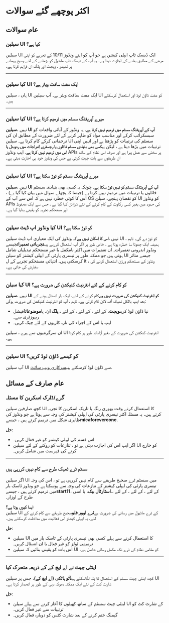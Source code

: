 # **اکثر پوچھے گئے سوالات**

## **عام سوالات**

### **سیلین UI کیا ہے؟**

سیلین UI ایک ڈیسک ٹاپ ایپلی کیشن ہے جو آپ کو اپنے ونڈوز 10/11 کے تجربے کو اپنی
مرضی کے مطابق بنانے کی اجازت دیتا ہے۔ یہ آپ کے ڈیسک ٹاپ ماحول کو بڑھانے کے لئے
وسیع پیمانے پر تھیمز ، ویجٹ اور پلگ ان فراہم کرتا ہے۔

---

### **کیا سیلین UI ایک مفت سافٹ ویئر ہے؟**

ہاں ، سیلین UI ایک مفت سافٹ ویئر ہے۔ آپ سیلین UI کو مفت ڈاؤن لوڈ اور استعمال
کرسکتے ہیں۔

---

### **کیا سیلین UI میرے آپریٹنگ سسٹم میں ترمیم کرتا ہے؟**

نہیں ،**سیلین UI آپ کے آپریٹنگ سسٹم میں ترمیم نہیں کرتا ہے**. یہ ونڈوز کے آبائی
واقعات کو سبسکرائب کرکے اور مناسب مواد کو ظاہر کرنے کے لئے ضرورت کے مطابق ان کی
ترجمانی کرکے کام کرتا ہے۔ سیلین UI سسٹم کی ترتیبات کو پڑھتا ہے اور انہیں اپنی
ترتیبات میں بڑھا دیتا ہے ، لیکن یہ**کسی بھی بنیادی سسٹم فائلوں یا رجسٹری
اندراجات میں ردوبدل یا اس میں ترمیم نہیں کرتا ہے**. ایپ ونڈوز APIs پر سختی سے
عمل پیرا ہے اور صرف اس نظام کے ساتھ ان طریقوں سے بات چیت کرتی ہے جس کی ونڈوز خود
ہی اجازت دیتی ہے۔

---

### **کیا سیلین UI میرے آپریٹنگ سسٹم کو توڑ سکتا ہے؟**

نہیں ،**سیلین UI آپ کے آپریٹنگ سسٹم کو نہیں توڑ سکتا ہے**. چونکہ یہ کسی بھی
بنیادی سسٹم فائلوں یا ترتیبات میں ترمیم نہیں کرتا ہے (جیسا کہ پچھلے سوال میں
بیان کیا گیا ہے) ، اس کا کوئی خطرہ نہیں ہے کہ اس سے آپ کے OS کو نقصان پہنچے۔
سیلن UI کو ونڈوز APIs کی حدود میں بغیر کسی رکاوٹ کے کام کرنے کے لئے ڈیزائن کیا
گیا ہے ، جس سے ایک محفوظ اور مستحکم تجربہ کو یقینی بنایا گیا ہے۔

---

### **کیا ونڈوز اپ ڈیٹ سیلین UI کو توڑ سکتا ہے؟**

نہیں ،**اس کا امکان نہیں ہے**کہ ونڈوز کی ایک معیاری اپ ڈیٹ سیلین UI کو توڑ دے
گی۔ تاہم ، ہمیشہ ایک چھوٹا سا خطرہ ہوتا ہے ، خاص طور پر اگر آپ استعمال کررہے
ہیں**تجرباتی تعمیرات**جیسے ونڈوز اندرونی تعمیرات۔ ان تعمیرات میں اکثر نامکمل یا
غیر مستحکم تبدیلیاں شامل ہوتی ہیں جو ممکنہ طور پر تیسری پارٹی کے ایپلی کیشنز کو
سیلن UI جیسے متاثر کرسکتی ہیں۔ انتہائی مستحکم تجربے کے ل it ، ونڈوز کے مستحکم
ورژن استعمال کرنے کی سفارش کی جاتی ہے۔

---

### **کیا سیلن UI کو کام کرنے کے لئے انٹرنیٹ کنیکشن کی ضرورت ہے؟**

نہیں ،**سیلین UI کو انٹرنیٹ کنیکشن کی ضرورت نہیں ہے**کام کرنے کے لئے. ایک بار
انسٹال ہونے کے بعد ایپ بالکل ٹھیک آف لائن کام کرتی ہے۔ تاہم ، آپ کو انٹرنیٹ
کنیکشن کی ضرورت ہوگی:

- نیا ڈاؤن لوڈ کریں**ویجٹ**، کے لئے ، کے لئے ، کے لئے ،.**پلگ ان**،
  یا**موضوعات**آفیشل ریپوزٹری سے۔
- ایپ یا اس کے اجزاء کی تازہ کاریوں کے لئے چیک کریں۔

ان سرگرمیوں سے پرے ، سیلین UI انٹرنیٹ کنکشن کی ضرورت کے بغیر آزادانہ طور پر کام
کرتا ہے۔

---

### **سیلین UI کو کیسے ڈاؤن لوڈ کریں؟**

آپ سیلین UI سے ڈاؤن لوڈ کرسکتے ہیں[سرکاری ویب سائٹ](https://seelen.io).

## **عام صارف کے مسائل**

### **گرے/ڈارک اسکرین کا مسئلہ**

کچھ صارفین سیلین UI کا استعمال کرتے وقت بھوری رنگ یا تاریک اسکرین کا تجربہ کرتے
ہیں۔ یہ مسئلہ اکثر تیسری پارٹی کی ایپلی کیشنز کی وجہ سے ہوتا ہے جو ونڈوز کی
ظاہری شکل میں ترمیم کرتے ہیں ، جیسے**micaforevereone**.

**حل**:

- اس قسم کی ایپلی کیشنز کو غیر فعال کریں۔
- اگر ایپ اس کی اجازت دیتی ہے تو ، تنازعات کو روکنے کے لئے سیلین UI کو خارج کرنے
  کی فہرست میں شامل کریں۔

---

### **سسٹم ٹرے ٹھیک طرح سے کام نہیں کررہی ہیں**

اگر سیلین UI میں سسٹم ٹرے صحیح طریقے سے کام نہیں کررہی ہے تو ، اس کی وجہ تیسری
پارٹی کی ایپلی کیشنز کے تنازعات کی وجہ سے ہوسکتا ہے جو ونڈوز ٹاسک بار میں ترمیم
کرتے ہیں ، جیسے**start11**، کے لئے ، کے لئے ، کے لئے ،.**اسٹارٹال بیک**، یا اسی
طرح کے اوزار۔

**ایسا کیوں ہوتا ہے؟**\
سیلین UI کے ٹرے ماڈیول میں رسائی کی ضرورت ہے**ٹرے اوور فلو**صحیح طریقے سے کام
کرنے کے لئے. یہ ایپلی کیشنز اس فعالیت میں مداخلت کرسکتے ہیں۔

**حل**:

- سیلین UI کا استعمال کرنے سے پہلے کسی بھی تیسری پارٹی کے ٹاسک بار میں ترمیمی
  ٹولز کو غیر فعال یا ان انسٹال کریں۔
- اس بات کو یقینی بنائیں کہ سیلین UI کو مقامی نظام کی ٹرے تک مکمل رسائی حاصل ہے۔

---

### **اینٹی چیٹ نے اے ایچ کے کے ذریعہ متحرک کیا**

کچھ اینٹی چیٹ سسٹم کے استعمال کا پتہ لگاسکتے ہیں**آٹو ہاٹکی (اے ایچ کے)**، جس پر
سیلین UI شارٹ کٹ کے لئے ایک ممکنہ دھوکہ دہی کے طور پر انحصار کرتا ہے۔

**حل**:

- اینٹی چیٹ سسٹم کے ساتھ کھیلوں کا آغاز کرنے سے پہلے سیلن UI کے شارٹ کٹ کو
  ترتیبات سے غیر فعال کریں۔
- گیمنگ ختم کرنے کے بعد شارٹ کٹس کو دوبارہ فعال کریں۔
